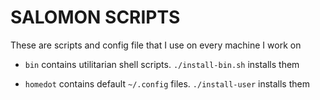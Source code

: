 # SALOMON SCRIPTS

These are scripts and config file that I use on every machine I work on

- `bin` contains utilitarian shell scripts. `./install-bin.sh` installs them

- `homedot` contains default `~/.config` files. `./install-user` installs them


